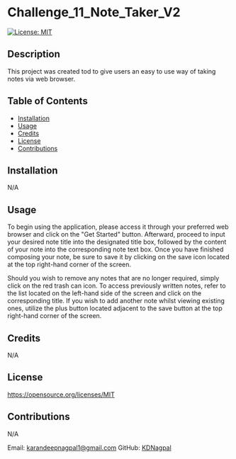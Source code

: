 # Challenge_11_Note_Taker_V2

[![License: MIT](https://img.shields.io/badge/License-MIT-yellow.svg)](https://opensource.org/licenses/MIT)

## Description

This project was created tod to give users an easy to use way of taking notes via web browser.

## Table of Contents
- [Installation](#Installation)
- [Usage](#Usage)
- [Credits](#Credits)
- [License](#License)
- [Contributions](#Contributions)

## Installation

N/A

## Usage

To begin using the application, please access it through your preferred web browser and click on the "Get Started" button. Afterward, proceed to input your desired note title into the designated title box, followed by the content of your note into the corresponding note text box. Once you have finished composing your note, be sure to save it by clicking on the save icon located at the top right-hand corner of the screen.

Should you wish to remove any notes that are no longer required, simply click on the red trash can icon. To access previously written notes, refer to the list located on the left-hand side of the screen and click on the corresponding title. If you wish to add another note whilst viewing existing ones, utilize the plus button located adjacent to the save button at the top right-hand corner of the screen.

## Credits

N/A

## License

https://opensource.org/licenses/MIT

## Contributions

N/A

Email: karandeepnagpal1@gmail.com
GitHub: [KDNagpal](https://github.com/KDNagpal)
